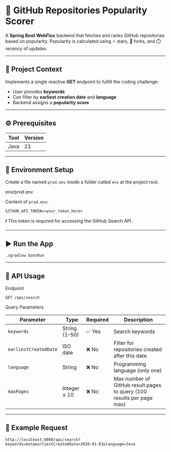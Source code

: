 # 🚀 GitHub Repositories Popularity Scorer

A **Spring Boot WebFlux** backend that fetches and ranks GitHub repositories based on popularity. Popularity is calculated using ⭐ stars, 🍴 forks, and ⏱️ recency of updates.

---

## 📘 Project Context

Implements a single reactive **GET** endpoint to fulfill the coding challenge:

- User provides **keywords**
- Can filter by **earliest creation date** and **language**
- Backend assigns a **popularity score**

---

## ⚙️ Prerequisites

| Tool       | Version    |
|------------|------------|
| Java       | 21         |



---

## 🔐 Environment Setup

Create a file named `prod.env` inside a folder called `env` at the project root.

env/prod.env

Content of `prod.env`:

```env
GITHUB_API_TOKEN=<your_token_here>
```

❗ This token is required for accessing the GitHub Search API.

---

## ▶️ Run the App
```
./gradlew bootRun
```

---

## 🔎 API Usage
Endpoint
```
GET /api/search
```
Query Parameters

| Parameter            | Type          | Required | Description                                                           |
|----------------------|---------------|----------|-----------------------------------------------------------------------|
| `keywords`           | String (1–50) | ✅ Yes   | Search keywords                                                       |
| `earliestCreatedDate`| ISO date      | ❌ No    | Filter for repositories created after this date                       |
| `language`           | String        | ❌ No    | Programming language (only one)                                       |
| `maxPages`           | Integer ≤ 10  | ❌ No    | Max number of GitHub result pages to query (100 results per page max) |

---

## 🧪 Example Request

```
http://localhost:8080/api/search?keywords=bot&earliestCreatedDate=2020-01-01&language=Java
```




